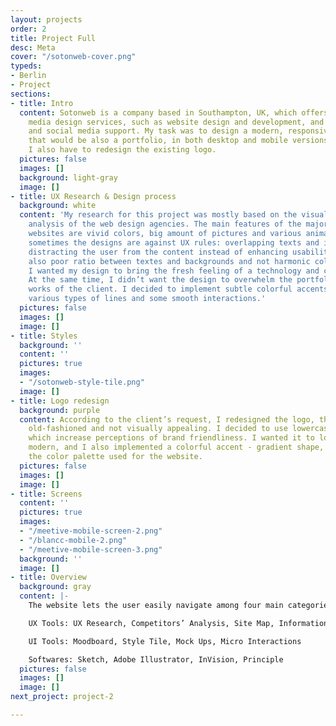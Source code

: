 ```yaml
---
layout: projects
order: 2
title: Project Full
desc: Meta
cover: "/sotonweb-cover.png"
typeds:
- Berlin
- Project
sections:
- title: Intro
  content: Sotonweb is a company based in Southampton, UK, which offers professional
    media design services, such as website design and development, and e-commerce
    and social media support. My task was to design a modern, responsive website,
    that would be also a portfolio, in both desktop and mobile versions. In addition,
    I also have to redesign the existing logo.
  pictures: false
  images: []
  background: light-gray
  image: []
- title: UX Research & Design process
  background: white
  content: 'My research for this project was mostly based on the visual competitors’
    analysis of the web design agencies. The main features of the majority of the
    websites are vivid colors, big amount of pictures and various animations, but
    sometimes the designs are against UX rules: overlapping texts and images, interactions
    distracting the user from the content instead of enhancing usability, I noticed
    also poor ratio between textes and backgrounds and not harmonic color combinations.
    I wanted my design to bring the fresh feeling of a technology and creative ideas.
    At the same time, I didn’t want the design to overwhelm the portfolio and the
    works of the client. I decided to implement subtle colorful accents, shapes and
    various types of lines and some smooth interactions.'
  pictures: false
  images: []
  image: []
- title: Styles
  background: ''
  content: ''
  pictures: true
  images:
  - "/sotonweb-style-tile.png"
  image: []
- title: Logo redesign
  background: purple
  content: According to the client’s request, I redesigned the logo, that looked very
    old-fashioned and not visually appealing. I decided to use lowercase wordmarks,
    which increase perceptions of brand friendliness. I wanted it to look clean and
    modern, and I also implemented a colorful accent - gradient shape, aligned with
    the color palette used for the website.
  pictures: false
  images: []
  image: []
- title: Screens
  content: ''
  pictures: true
  images:
  - "/meetive-mobile-screen-2.png"
  - "/blancc-mobile-2.png"
  - "/meetive-mobile-screen-3.png"
  background: ''
  image: []
- title: Overview
  background: gray
  content: |-
    The website lets the user easily navigate among four main categories. Each of them can be selected both from the navigation bar or from the homepage. To highlight the most crucial category for the user, informing about the company’s services, I drew the icons and designed the hover effects. The traditional menu in the mobile version has been replaced by the burger one.

    UX Tools: UX Research, Competitors’ Analysis, Site Map, Information Architecture, Wireframing, User Testing

    UI Tools: Moodboard, Style Tile, Mock Ups, Micro Interactions

    Softwares: Sketch, Adobe Illustrator, InVision, Principle
  pictures: false
  images: []
  image: []
next_project: project-2

---
```

